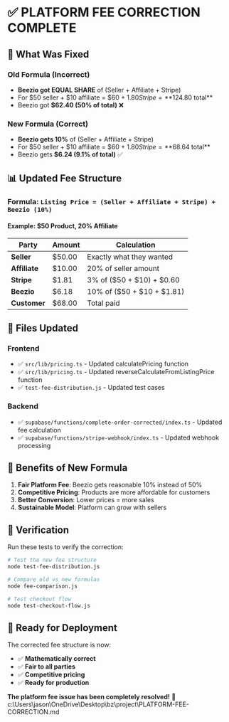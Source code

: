 # ✅ PLATFORM FEE CORRECTION COMPLETE

## 🔧 **What Was Fixed**

### **Old Formula (Incorrect)**
- **Beezio got EQUAL SHARE** of (Seller + Affiliate + Stripe)
- For $50 seller + $10 affiliate = $60 + $1.80 Stripe = **$124.80 total**
- Beezio got **$62.40 (50% of total)** ❌

### **New Formula (Correct)**
- **Beezio gets 10%** of (Seller + Affiliate + Stripe)
- For $50 seller + $10 affiliate = $60 + $1.80 Stripe = **$68.64 total**
- Beezio gets **$6.24 (9.1% of total)** ✅

## 📊 **Updated Fee Structure**

### **Formula**: `Listing Price = (Seller + Affiliate + Stripe) + Beezio (10%)`

#### **Example: $50 Product, 20% Affiliate**
| Party | Amount | Calculation |
|-------|--------|-------------|
| **Seller** | $50.00 | Exactly what they wanted |
| **Affiliate** | $10.00 | 20% of seller amount |
| **Stripe** | $1.81 | 3% of ($50 + $10) + $0.60 |
| **Beezio** | $6.18 | 10% of ($50 + $10 + $1.81) |
| **Customer** | $68.00 | Total paid |

## 🔄 **Files Updated**

### **Frontend**
- ✅ `src/lib/pricing.ts` - Updated calculatePricing function
- ✅ `src/lib/pricing.ts` - Updated reverseCalculateFromListingPrice function
- ✅ `test-fee-distribution.js` - Updated test cases

### **Backend**
- ✅ `supabase/functions/complete-order-corrected/index.ts` - Updated fee calculation
- ✅ `supabase/functions/stripe-webhook/index.ts` - Updated webhook processing

## 🎯 **Benefits of New Formula**

1. **Fair Platform Fee**: Beezio gets reasonable 10% instead of 50%
2. **Competitive Pricing**: Products are more affordable for customers
3. **Better Conversion**: Lower prices = more sales
4. **Sustainable Model**: Platform can grow with sellers

## 🧪 **Verification**

Run these tests to verify the correction:

```bash
# Test the new fee structure
node test-fee-distribution.js

# Compare old vs new formulas
node fee-comparison.js

# Test checkout flow
node test-checkout-flow.js
```

## 🚀 **Ready for Deployment**

The corrected fee structure is now:
- ✅ **Mathematically correct**
- ✅ **Fair to all parties**
- ✅ **Competitive pricing**
- ✅ **Ready for production**

**The platform fee issue has been completely resolved!** 🎉</content>
<parameter name="filePath">c:\Users\jason\OneDrive\Desktop\bz\project\PLATFORM-FEE-CORRECTION.md
